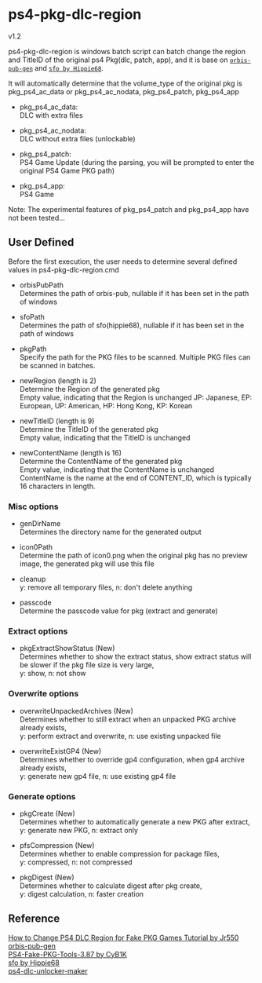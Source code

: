 ﻿# ps4-pkg-dlc-region

v1.2  

ps4-pkg-dlc-region is windows batch script can batch change the region and TitleID of the original ps4 Pkg(dlc, patch, app), and it is base on [`orbis-pub-gen`](https://www.psxhax.com/threads/free-ps2-pub-gen-fake-pkg-tools-ps2-fake-pkg-generator-for-ps4.3594/) and [`sfo by Hippie68`](https://www.psxhax.com/threads/ps4-sfo-program-to-automate-build-param-sfo-files-by-hippie68.11507/).  

It will automatically determine that the volume_type of the original pkg is pkg_ps4_ac_data or pkg_ps4_ac_nodata, pkg_ps4_patch,  pkg_ps4_app

- pkg_ps4_ac_data:  
DLC with extra files  

- pkg_ps4_ac_nodata:  
DLC without extra files (unlockable)  

- pkg_ps4_patch:  
PS4 Game Update (during the parsing, you will be prompted to enter the original PS4 Game PKG path)  

- pkg_ps4_app:  
PS4 Game  

Note: The experimental features of pkg_ps4_patch and pkg_ps4_app have not been tested...


## User Defined

Before the first execution, the user needs to determine several defined values in ps4-pkg-dlc-region.cmd  

- orbisPubPath  
Determines the path of orbis-pub, nullable if it has been set in the path of windows  

- sfoPath  
Determines the path of sfo(hippie68), nullable if it has been set in the path of windows  

- pkgPath  
Specify the path for the PKG files to be scanned. Multiple PKG files can be scanned in batches.

- newRegion (length is 2)  
Determine the Region of the generated pkg  
Empty value, indicating that the Region is unchanged
JP: Japanese, EP: European, UP: American, HP: Hong Kong, KP: Korean  

- newTitleID (length is 9)  
Determine the TitleID of the generated pkg  
Empty value, indicating that the TitleID is unchanged  

- newContentName (length is 16)  
Determine the ContentName of the generated pkg  
Empty value, indicating that the ContentName is unchanged  
ContentName is the name at the end of CONTENT_ID, which is typically 16 characters in length.  

### Misc options  

- genDirName  
Determines the directory name for the generated output  

- icon0Path  
Determine the path of icon0.png when the original pkg has no preview image, the generated pkg will use this file  

- cleanup  
y: remove all temporary files, n: don't delete anything  

- passcode  
Determine the passcode value for pkg (extract and generate)  

### Extract options  

- pkgExtractShowStatus (New)  
Determines whether to show the extract status, show extract status will be slower if the pkg file size is very large,  
y: show, n: not show

### Overwrite options  

- overwriteUnpackedArchives (New)  
Determines whether to still extract when an unpacked PKG archive already exists,  
y: perform extract and overwrite, n: use existing unpacked file  

- overwriteExistGP4 (New)  
Determines whether to override gp4 configuration, when gp4 archive already exists,  
y: generate new gp4 file, n: use existing gp4 file  

### Generate options  

- pkgCreate (New)  
Determines whether to automatically generate a new PKG after extract,  
y: generate new PKG, n: extract only  

- pfsCompression (New)  
Determines whether to enable compression for package files,  
y: compressed, n: not compressed  

- pkgDigest (New)  
Determines whether to calculate digest after pkg create,  
y: digest calculation, n: faster creation  

## Reference

[How to Change PS4 DLC Region for Fake PKG Games Tutorial by Jr550](https://www.psxhax.com/threads/how-to-change-ps4-dlc-region-for-fake-pkg-games-tutorial-by-jr550.6038/)  
[orbis-pub-gen](https://www.psxhax.com/threads/free-ps2-pub-gen-fake-pkg-tools-ps2-fake-pkg-generator-for-ps4.3594/)  
[PS4-Fake-PKG-Tools-3.87 by CyB1K](https://github.com/CyB1K/PS4-Fake-PKG-Tools-3.87)  
[sfo by Hippie68](https://github.com/hippie68/sfo)  
[ps4-dlc-unlocker-maker](https://www.psxhax.com/threads/ps4-dlc-unlocker-maker-windows-batch-file-to-create-fpkgs-by-k4ps3.11035/)  

